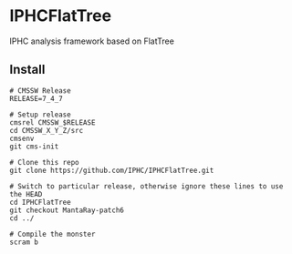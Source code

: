 IPHCFlatTree
============

IPHC analysis framework based on FlatTree

Install
-------

```
# CMSSW Release
RELEASE=7_4_7

# Setup release
cmsrel CMSSW_$RELEASE
cd CMSSW_X_Y_Z/src
cmsenv
git cms-init

# Clone this repo
git clone https://github.com/IPHC/IPHCFlatTree.git

# Switch to particular release, otherwise ignore these lines to use the HEAD
cd IPHCFlatTree
git checkout MantaRay-patch6
cd ../

# Compile the monster
scram b
```
